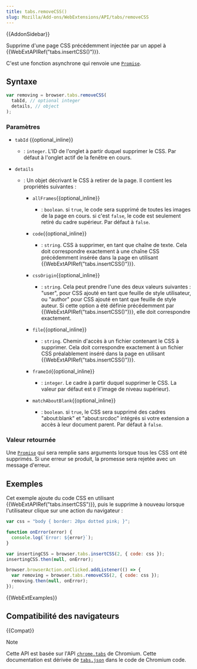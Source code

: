 ```yaml
---
title: tabs.removeCSS()
slug: Mozilla/Add-ons/WebExtensions/API/tabs/removeCSS
---
```


{{AddonSidebar}}

Supprime d'une page CSS précédemment injectée par un appel à {{WebExtAPIRef("tabs.insertCSS()")}}.

C'est une fonction asynchrone qui renvoie une [`Promise`](/fr/docs/Web/JavaScript/Reference/Global_Objects/Promise).

## Syntaxe

```js
var removing = browser.tabs.removeCSS(
  tabId, // optional integer
  details, // object
);
```

### Paramètres

- `tabId` {{optional_inline}}
  - : `integer`. L'ID de l'onglet à partir duquel supprimer le CSS. Par défaut à l'onglet actif de la fenêtre en cours.
- `details`

  - : Un objet décrivant le CSS à retirer de la page. Il contient les propriétés suivantes :

    - `allFrames`{{optional_inline}}

      - : `boolean`. si `true`, le code sera supprimé de toutes les images de la page en cours. si c'est `false`, le code est seulement retiré du cadre supérieur. Par défaut à `false`.

    - `code`{{optional_inline}}
      - : `string`. CSS à supprimer, en tant que chaîne de texte. Cela doit correspondre exactement à une chaîne CSS précédemment insérée dans la page en utilisant {{WebExtAPIRef("tabs.insertCSS()")}}.
    - `cssOrigin`{{optional_inline}}
      - : `string`. Cela peut prendre l'une des deux valeurs suivantes : "user", pour CSS ajouté en tant que feuille de style utilisateur, ou "author" pour CSS ajouté en tant que feuille de style auteur. Si cette option a été définie précédemment par {{WebExtAPIRef("tabs.insertCSS()")}}, elle doit correspondre exactement.
    - `file`{{optional_inline}}
      - : `string`. Chemin d'accès à un fichier contenant le CSS à supprimer. Cela doit correspondre exactement à un fichier CSS préalablement inséré dans la page en utilisant {{WebExtAPIRef("tabs.insertCSS()")}}.
    - `frameId`{{optional_inline}}
      - : `integer`. Le cadre à partir duquel supprimer le CSS. La valeur par défaut est `0` (l'image de niveau supérieur).
    - `matchAboutBlank`{{optional_inline}}
      - : `boolean`. si `true`, le CSS sera supprimé des cadres "about:blank" et "about:srcdoc" intégrés si votre extension a accès à leur document parent. Par défaut à `false`.

### Valeur retournée

Une [`Promise`](/fr/docs/Web/JavaScript/Reference/Global_Objects/Promise) qui sera remplie sans arguments lorsque tous les CSS ont été supprimés. Si une erreur se produit, la promesse sera rejetée avec un message d'erreur.

## Exemples

Cet exemple ajoute du code CSS en utilisant {{WebExtAPIRef("tabs.insertCSS")}}, puis le supprime à nouveau lorsque l'utilisateur clique sur une action du navigateur :

```js
var css = "body { border: 20px dotted pink; }";

function onError(error) {
  console.log(`Error: ${error}`);
}

var insertingCSS = browser.tabs.insertCSS(2, { code: css });
insertingCSS.then(null, onError);

browser.browserAction.onClicked.addListener(() => {
  var removing = browser.tabs.removeCSS(2, { code: css });
  removing.then(null, onError);
});
```

{{WebExtExamples}}

## Compatibilité des navigateurs

{{Compat}}

> [!NOTE]
>
> Cette API est basée sur l'API [`chrome.tabs`](https://developer.chrome.com/docs/extensions/reference/api/tabs#method-executeScript) de Chromium. Cette documentation est dérivée de [`tabs.json`](https://chromium.googlesource.com/chromium/src/+/master/chrome/common/extensions/api/tabs.json) dans le code de Chromium code.

<!--
// Copyright 2015 The Chromium Authors. All rights reserved.
//
// Redistribution and use in source and binary forms, with or without
// modification, are permitted provided that the following conditions are
// met:
//
//    * Redistributions of source code must retain the above copyright
// notice, this list of conditions and the following disclaimer.
//    * Redistributions in binary form must reproduce the above
// copyright notice, this list of conditions and the following disclaimer
// in the documentation and/or other materials provided with the
// distribution.
//    * Neither the name of Google Inc. nor the names of its
// contributors may be used to endorse or promote products derived from
// this software without specific prior written permission.
//
// THIS SOFTWARE IS PROVIDED BY THE COPYRIGHT HOLDERS AND CONTRIBUTORS
// "AS IS" AND ANY EXPRESS OR IMPLIED WARRANTIES, INCLUDING, BUT NOT
// LIMITED TO, THE IMPLIED WARRANTIES OF MERCHANTABILITY AND FITNESS FOR
// A PARTICULAR PURPOSE ARE DISCLAIMED. IN NO EVENT SHALL THE COPYRIGHT
// OWNER OR CONTRIBUTORS BE LIABLE FOR ANY DIRECT, INDIRECT, INCIDENTAL,
// SPECIAL, EXEMPLARY, OR CONSEQUENTIAL DAMAGES (INCLUDING, BUT NOT
// LIMITED TO, PROCUREMENT OF SUBSTITUTE GOODS OR SERVICES; LOSS OF USE,
// DATA, OR PROFITS; OR BUSINESS INTERRUPTION) HOWEVER CAUSED AND ON ANY
// THEORY OF LIABILITY, WHETHER IN CONTRACT, STRICT LIABILITY, OR TORT
// (INCLUDING NEGLIGENCE OR OTHERWISE) ARISING IN ANY WAY OUT OF THE USE
// OF THIS SOFTWARE, EVEN IF ADVISED OF THE POSSIBILITY OF SUCH DAMAGE.
-->
